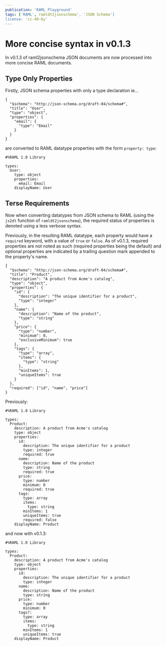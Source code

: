 ```yaml
---
publication: 'RAML Playground'
tags: ['RAML', ramldt2jsonschema', 'JSON Schema']
license: 'cc-40-by'
---
```


# More concise syntax in v0.1.3
In v0.1.3 of raml2jsonschema JSON documents are now processed into more concise RAML documents.

## Type Only Properties
Firstly, JSON schema properties with only a type declaration ie...
```
{
  "$schema": "http://json-schema.org/draft-04/schema#",
  "title": "User",
  "type": "object",
  "properties": {
    "email": {
      "type": "Email"
    }
  }
}
```
are converted to RAML datatype properties with the form `property: type`:
```
#%RAML 1.0 Library

types:
  User:
    type: object
    properties:
      email: Email
    displayName: User
```

## Terse Requirements
Now when converting datatypes from JSON schema to RAML (using the `js2dt` function of `ramldt2jsonschema`), the required status of properties is denoted using a less verbose syntax.

Previously, in the resulting RAML datatype, each property would have a `required` keyword, with a value of `true` or `false`.
As of v0.1.3, required properties are not noted as such (required properties being the default) and optional properties are indicated by a trailing question mark appended to the property's name.

```
{
  "$schema": "http://json-schema.org/draft-04/schema#",
  "title": "Product",
  "description": "A product from Acme's catalog",
  "type": "object",
  "properties": {
    "id": {
      "description": "The unique identifier for a product",
      "type": "integer"
    },
    "name": {
      "description": "Name of the product",
      "type": "string"
    },
    "price": {
      "type": "number",
      "minimum": 0,
      "exclusiveMinimum": true
    },
    "tags": {
      "type": "array",
      "items": {
        "type": "string"
      },
      "minItems": 1,
      "uniqueItems": true
    }
  },
  "required": ["id", "name", "price"]
}
```

Previously:

```
#%RAML 1.0 Library

types:
  Product:
    description: A product from Acme's catalog
    type: object
    properties:
      id:
        description: The unique identifier for a product
        type: integer
        required: true
      name:
        description: Name of the product
        type: string
        required: true
      price:
        type: number
        minimum: 0
        required: true
      tags:
        type: array
        items:
          type: string
        minItems: 1
        uniqueItems: true
        required: false
    displayName: Product
```

and now with v0.1.3:

```
#%RAML 1.0 Library

types:
  Product:
    description: A product from Acme's catalog
    type: object
    properties:
      id:
        description: The unique identifier for a product
        type: integer
      name:
        description: Name of the product
        type: string
      price:
        type: number
        minimum: 0
      tags?:
        type: array
        items:
          type: string
        minItems: 1
        uniqueItems: true
    displayName: Product
```
